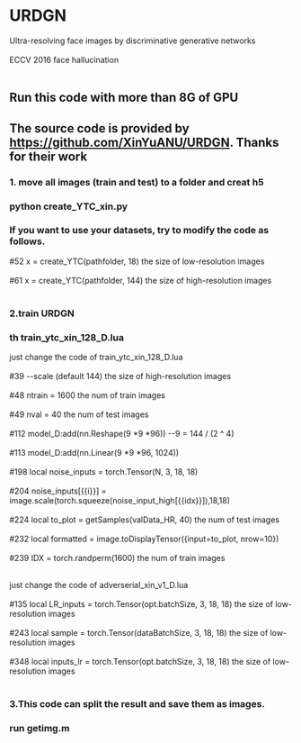 # URDGN
Ultra-resolving face images by discriminative generative networks  <br><br>
ECCV 2016 face hallucination  <br><br>

Run this code with more than 8G of GPU
-------   
The source code is provided by https://github.com/XinYuANU/URDGN. Thanks for their work
-------  
### 1. move all images (train and test) to a folder and creat h5
### python create_YTC_xin.py
### If you want to use your datasets, try to modify the code as follows.
#52 x = create_YTC(pathfolder, 18) the size of low-resolution images <br><br>
#61 x = create_YTC(pathfolder, 144) the size of high-resolution images <br><br>
  
### 2.train URDGN
### th train_ytc_xin_128_D.lua
just change the code of train_ytc_xin_128_D.lua <br><br>
#39 --scale            (default 144) the size of high-resolution images <br><br>
#48 ntrain = 1600 the num of train images <br><br>
#49 nval = 40 the num of test images <br><br>
#112 model_D:add(nn.Reshape(9 *9 *96)) --9 = 144 / (2 ^ 4) <br><br>
#113 model_D:add(nn.Linear(9 *9 *96, 1024)) <br><br>
#198 local noise_inputs = torch.Tensor(N, 3, 18, 18)  <br><br>
#204 noise_inputs[{{i}}] = image.scale(torch.squeeze(noise_input_high[{{idx}}]),18,18)  <br><br>
#224 local to_plot = getSamples(valData_HR, 40) the num of test images <br><br>
#232 local formatted = image.toDisplayTensor({input=to_plot, nrow=10})  <br><br>
#239 IDX = torch.randperm(1600) the num of train images <br><br>

just change the code of adverserial_xin_v1_D.lua <br><br>
#135 local LR_inputs = torch.Tensor(opt.batchSize, 3, 18, 18)  the size of low-resolution images <br><br>
#243 local sample = torch.Tensor(dataBatchSize, 3, 18, 18)  the size of low-resolution images <br><br>
#348 local inputs_lr = torch.Tensor(opt.batchSize, 3, 18, 18)  the size of low-resolution images <br><br>


### 3.This code can split the result and save them as images.
### run getimg.m

